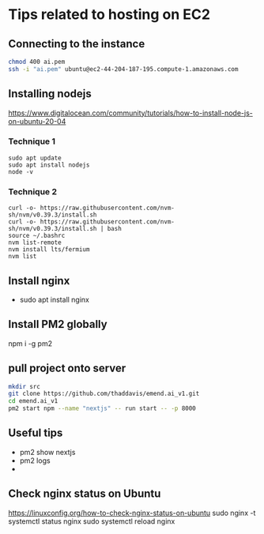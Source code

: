 # Tips related to hosting on EC2

## Connecting to the instance

```.sh
chmod 400 ai.pem
ssh -i "ai.pem" ubuntu@ec2-44-204-187-195.compute-1.amazonaws.com
```

## Installing nodejs

https://www.digitalocean.com/community/tutorials/how-to-install-node-js-on-ubuntu-20-04

### Technique 1

```
sudo apt update
sudo apt install nodejs
node -v
```

### Technique 2

```
curl -o- https://raw.githubusercontent.com/nvm-sh/nvm/v0.39.3/install.sh
curl -o- https://raw.githubusercontent.com/nvm-sh/nvm/v0.39.3/install.sh | bash
source ~/.bashrc
nvm list-remote
nvm install lts/fermium
nvm list
```

## Install nginx

- sudo apt install nginx

## Install PM2 globally

npm i -g pm2

## pull project onto server

```.sh
mkdir src
git clone https://github.com/thaddavis/emend.ai_v1.git
cd emend.ai_v1
pm2 start npm --name "nextjs" -- run start -- -p 8000
```

## Useful tips

- pm2 show nextjs
- pm2 logs 
- 

## Check nginx status on Ubuntu

https://linuxconfig.org/how-to-check-nginx-status-on-ubuntu
sudo nginx -t
systemctl status nginx
sudo systemctl reload nginx